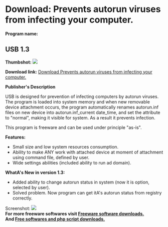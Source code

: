 # Download: Prevents autorun viruses from infecting your computer.

**Program name:**

## USB 1.3

  
**Thumbshot:** ![](http://www.freewarefiles.com/screenshot/usbarav_md.jpg)   
  
**Download link:** [Download Prevents autorun viruses from infecting your computer.](http://freesoftwares.boysofts.com/USB_program_48709.html)  
  


**Publisher's Description**  
  


USB is designed for prevention of infecting computers by autorun viruses. The program is loaded into system memory and when new removable device attachment occurs, the program automatically renames autorun.inf files on new device into autorun.inf_current date_time, and set the attribute to "normal", making it visible for system. As a result it prevents infection. 

This program is freeware and can be used under principle "as-is".

**Features:**

  * Small size and low system resources consumption. 
  * Ability to make ANY work with attached device at moment of attachment using command file, defined by user. 
  * Wide settings abilities (included ability to run ad domain). 

**WhatA's New in version 1.3:**

  * Added ability to change autorun status in system (now it is option, selected by user). 
  * Solved problem. Now program can get itA's autorun status from registry correctly. 

  
  
Screenshot: ![](http://www.freewarefiles.com/screenshot/usbarav.jpg)   
**For more freeware softwares visit [Freeware software downloads.](http://freesoftwares.boysofts.com/)**   
**And [Free softwares and php script downloads.](http://www.boysofts.com/)**
